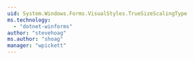 ```yaml
---
uid: System.Windows.Forms.VisualStyles.TrueSizeScalingType
ms.technology: 
  - "dotnet-winforms"
author: "stevehoag"
ms.author: "shoag"
manager: "wpickett"
---
```

